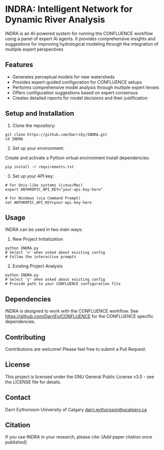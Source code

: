 # INDRA: Intelligent Network for Dynamic River Analysis

INDRA is an AI-powered system for running the CONFLUENCE workflow using a panel of expert AI agents. It provides comprehensive insights and suggestions for improving hydrological modeling through the integration of multiple expert perspectives
## Features

- Generates perceptual models for new watersheds
- Provides expert-guided configuration for CONFLUENCE setups
- Performs comprehensive model analysis through multiple expert lenses
- Offers configuration suggestions based on expert consensus
- Creates detailed reports for model decisions and their justification

## Setup and Installation

1. Clone the repository:
```
git clone https://github.com/DarriEy/INDRA.git
cd INDRA
```

2. Set up your environment:


Create and activate a Python virtual environment
Install dependencies:
```
pip install -r requirements.txt
```

3. Set up your API key:
```
# For Unix-like systems (Linux/Mac)
export ANTHROPIC_API_KEY="your-api-key-here"

# For Windows (via Command Prompt)
set ANTHROPIC_API_KEY=your-api-key-here
```

## Usage
INDRA can be used in two main ways:

1. New Project Initialization
```
python INDRA.py
# Select 'n' when asked about existing config
# Follow the interactive prompts
```

2. Existing Project Analysis
```
python INDRA.py
# Select 'y' when asked about existing config
# Provide path to your CONFLUENCE configuration file
```

## Dependencies

INDRA is designed to work with the CONFLUENCE workflow. 
See https://github.com/DarriEy/CONFLUENCE for the CONFLUENCE specific dependencies.

## Contributing

Contributions are welcome! Please feel free to submit a Pull Request.

## License

This project is licensed under the GNU General Public License v3.0 - see the LICENSE file for details.


## Contact

Darri Eythorsson
University of Calgary
darri.eythorsson@ucalgary.ca

## Citation

If you use INDRA in your research, please cite:
[Add paper citation once published]